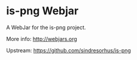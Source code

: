 is-png Webjar
===============

A WebJar for the is-png project.

More info: http://webjars.org

Upstream: https://github.com/sindresorhus/is-png
